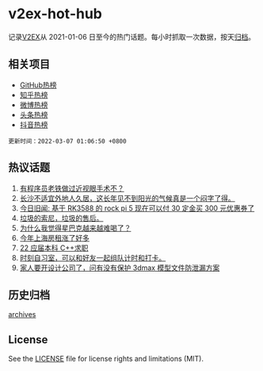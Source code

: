 # v2ex-hot-hub

 记录[V2EX](https://www.v2ex.com/)从 2021-01-06 日至今的热门话题。每小时抓取一次数据，按天[归档](archives)。
 
 ## 相关项目

- [GitHub热榜](https://github.com/snaildev/github-hot-hub)
- [知乎热榜](https://github.com/snaildev/zhihu-hot-hub)
- [微博热榜](https://github.com/snaildev/weibo-hot-hub)
- [头条热榜](https://github.com/snaildev/toutiao-hot-hub)
- [抖音热榜](https://github.com/snaildev/douyin-hot-hub)


 `更新时间：2022-03-07 01:06:50 +0800`

## 热议话题

1. [有程序员老铁做过近视眼手术不？](https://www.v2ex.com/t/838339)
1. [长沙不适宜外地人久居，这长年见不到阳光的气候真是一个闷字了得。](https://www.v2ex.com/t/838323)
1. [今日旧闻: 基于 RK3588 的 rock pi 5 现在可以付 30 定金买 300 元优惠券了](https://www.v2ex.com/t/838329)
1. [垃圾的索尼，垃圾的售后。](https://www.v2ex.com/t/838328)
1. [为什么我觉得星巴克越来越难喝了？](https://www.v2ex.com/t/838367)
1. [今年上海房租涨了好多](https://www.v2ex.com/t/838403)
1. [22 应届本科 C++求职](https://www.v2ex.com/t/838409)
1. [时刻自习室，可以和好友一起组队计时和打卡。](https://www.v2ex.com/t/838333)
1. [家人要开设计公司了，问有没有保护 3dmax 模型文件防泄漏方案](https://www.v2ex.com/t/838313)

## 历史归档

[archives](archives)

## License

See the [LICENSE](LICENSE) file for license rights and limitations (MIT).
